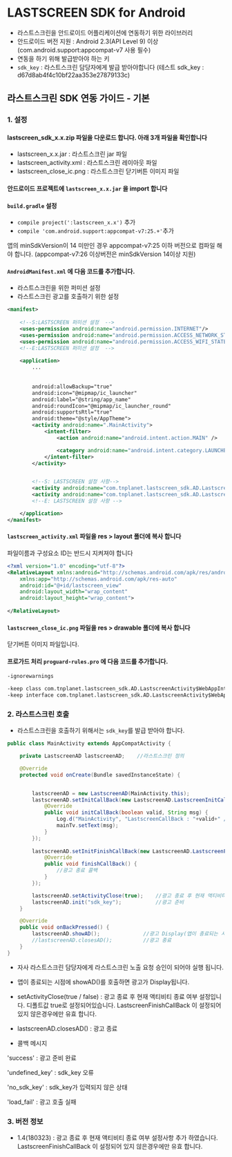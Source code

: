 # LASTSCREEN SDK for Android

* 라스트스크린을 안드로이드 어플리케이션에 연동하기 위한 라이브러리
* 안드로이드 버전 지원 : Android 2.3(API Level 9) 이상 (com.android.support:appcompat-v7 사용 필수)
* 연동을 하기 위해 발급받아야 하는 키
* `sdk_key` : 라스트스크린 담당자에게 발급 받아야합니다 (테스트 sdk_key : d67d8ab4f4c10bf22aa353e27879133c)


## 라스트스크린 SDK 연동 가이드 - 기본

### 1. 설정

#### lastscreen_sdk_x.x.zip 파일을 다운로드 합니다. 아래 3개 파일을 확인합니다
- lastscreen_x.x.jar : 라스트스크린 jar 파일
- lastscreen_activity.xml : 라스트스크린 레이아웃 파일
- lastscreen_close_ic.png : 라스트스크린 닫기버튼 이미지 파일


#### 안드로이드 프로젝트에 `lastscreen_x.x.jar` 을 import 합니다

#### `build.gradle` 설정
- `compile project(':lastscreen_x.x')` 추가
- `compile 'com.android.support:appcompat-v7:25.+'`추가

앱의 minSdkVersion이 14 미만인 경우 appcompat-v7:25 이하 버전으로 컴파일 해야 합니다. (appcompat-v7:26 이상버전은 minSdkVersion 14이상 지원)

#### `AndroidManifest.xml` 에 다음 코드를 추가합니다.
- 라스트스크린을 위한 퍼미션 설정
- 라스트스크린 광고를 호출하기 위한 설정
```Xml
<manifest>
  
    <!--S:LASTSCREEN 퍼미션 설정  -->
    <uses-permission android:name="android.permission.INTERNET"/>
    <uses-permission android:name="android.permission.ACCESS_NETWORK_STATE"/>
    <uses-permission android:name="android.permission.ACCESS_WIFI_STATE" />
    <!--E:LASTSCREEN 퍼미션 설정  -->
    
    <application>
        ...
        
  
        android:allowBackup="true"
        android:icon="@mipmap/ic_launcher"
        android:label="@string/app_name"
        android:roundIcon="@mipmap/ic_launcher_round"
        android:supportsRtl="true"
        android:theme="@style/AppTheme">
        <activity android:name=".MainActivity">
            <intent-filter>
                <action android:name="android.intent.action.MAIN" />

                <category android:name="android.intent.category.LAUNCHER" />
            </intent-filter>
        </activity>


        <!--S: LASTSCREEN 설정 사항-->
        <activity android:name="com.tnplanet.lastscreen_sdk.AD.LastscreenActivity"/>
        <activity android:name="com.tnplanet.lastscreen_sdk.AD.LastscreenAvoidPatternActivity" />
        <!--E: LASTSCREEN 설정 사항 -->

    </application>
</manifest>
```

#### `lastscreen_activity.xml` 파일을 res > layout 폴더에 복사 합니다
파일이름과 구성요소 ID는 반드시 지켜져야 합니다

```Xml
<?xml version="1.0" encoding="utf-8"?>
<RelativeLayout xmlns:android="http://schemas.android.com/apk/res/android"
    xmlns:app="http://schemas.android.com/apk/res-auto"
    android:id="@+id/lastscreen_view"
    android:layout_width="wrap_content"
    android:layout_height="wrap_content">
    
</RelativeLayout>
```

#### `lastscreen_close_ic.png` 파일을 res > drawable 폴더에 복사 합니다
닫기버튼 이미지 파일입니다.


#### 프로가드 처리 `proguard-rules.pro` 에 다음 코드를 추가합니다.
```Xml
-ignorewarnings

-keep class com.tnplanet.lastscreen_sdk.AD.LastscreenActivity$WebAppInterface { *; }
-keep interface com.tnplanet.lastscreen_sdk.AD.LastscreenActivity$WebAppInterface { *; }
```



### 2. 라스트스크린 호출
- 라스트스크린을 호출하기 위해서는 `sdk_key`를 발급 받아야 합니다.

```Java
public class MainActivity extends AppCompatActivity {

    private LastscreenAD lastscreenAD;    //라스트스크린 정의

    @Override
    protected void onCreate(Bundle savedInstanceState) {


        lastscreenAD = new LastscreenAD(MainActivity.this);
        lastscreenAD.setInitCallBack(new LastscreenAD.LastscreenInitCallBack() {
            @Override
            public void initCallBack(boolean valid, String msg) {   
                Log.d("MainActivity", "LastscreenCallBack : "+valid+" / "+msg);
                mainTv.setText(msg);
            }
        });
        
        lastscreenAD.setInitFinishCallBack(new LastscreenAD.LastscreenFinishCallBack() {
            @Override
            public void finishCallBack() {
                //광고 종료 콜백
            }
        });

        lastscreenAD.setActivityClose(true);    //광고 종료 후 현재 액티비티 종료 여부(default : true)
        lastscreenAD.init("sdk_key");           //광고 준비
    }

    @Override
    public void onBackPressed() {
        lastscreenAD.showAD();              //광고 Display(앱이 종료되는 시점)
        //lastscreenAD.closesAD();          //광고 종료
    }
}
```

- 자사 라스트스크린 담당자에게 라스트스크린 노출 요청 승인이 되어야 실행 됩니다.
- 앱이 종료되는 시점에 showAD()를 호출하면 광고가 Display됩니다.
- setActivityClose(true / false) : 광고 종료 후 현재 액티비티 종료 여부 설정입니다. 디폴트값 true로 설정되어있습니다. LastscreenFinishCallBack 이 설정되어 있지 않은경우에만 유효 합니다.
- lastscreenAD.closesAD() : 광고 종료


- 콜백 메시지 

'success' : 광고 준비 완료

'undefined_key' : sdk_key 오류

'no_sdk_key' : sdk_key가 입력되지 않은 상태

'load_fail' : 광고 호출 실패


### 3. 버전 정보 
- 1.4(180323) : 광고 종료 후 현재 액티비티 종료 여부 설정사항 추가 하였습니다. LastscreenFinishCallBack 이 설정되어 있지 않은경우에만 유효 합니다.

